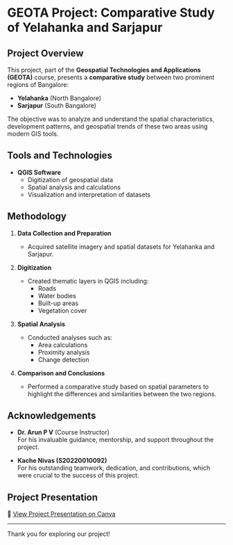 # GEOTA Project: Comparative Study of Yelahanka and Sarjapur

## Project Overview
This project, part of the **Geospatial Technologies and Applications (GEOTA)** course, presents a **comparative study** between two prominent regions of Bangalore:  
- **Yelahanka** (North Bangalore)  
- **Sarjapur** (South Bangalore)

The objective was to analyze and understand the spatial characteristics, development patterns, and geospatial trends of these two areas using modern GIS tools.

## Tools and Technologies
- **QGIS Software**
  - Digitization of geospatial data
  - Spatial analysis and calculations
  - Visualization and interpretation of datasets

## Methodology
1. **Data Collection and Preparation**  
   - Acquired satellite imagery and spatial datasets for Yelahanka and Sarjapur.

2. **Digitization**  
   - Created thematic layers in QGIS including:
     - Roads
     - Water bodies
     - Built-up areas
     - Vegetation cover

3. **Spatial Analysis**  
   - Conducted analyses such as:
     - Area calculations
     - Proximity analysis
     - Change detection

4. **Comparison and Conclusions**  
   - Performed a comparative study based on spatial parameters to highlight the differences and similarities between the two regions.

## Acknowledgements
- **Dr. Arun P V** (Course Instructor)  
  For his invaluable guidance, mentorship, and support throughout the project.

- **Kache Nivas (S20220010092)**  
  For his outstanding teamwork, dedication, and contributions, which were crucial to the success of this project.

## Project Presentation
🔗 [View Project Presentation on Canva](https://www.canva.com/design/DAGj8tss3l4/VQi7tyEUtIFkFFEfzKn8aA/view?utm_content=DAGj8tss3l4&utm_campaign=designshare&utm_medium=link2&utm_source=uniquelinks&utlId=h1d1d74d553)

---

Thank you for exploring our project!
